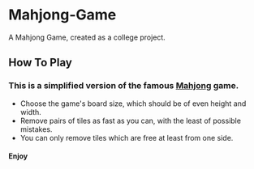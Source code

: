 # Mahjong-Game
A Mahjong Game, created as a college project.

## How To Play
### This is a simplified version of the famous [Mahjong](https://en.wikipedia.org/wiki/Mahjong) game.
- Choose the game's board size, which should be of even height and width.
- Remove pairs of tiles as fast as you can, with the least of possible mistakes.
- You can only remove tiles which are free at least from one side.
#### Enjoy
